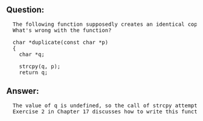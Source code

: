 ## Question:
<pre>
  The following function supposedly creates an identical copy of a string.
  What's wrong with the function?

  char *duplicate(const char *p)
  {
    char *q;

    strcpy(q, p);
    return q;
</pre>

## Answer:
<pre>
  The value of q is undefined, so the call of strcpy attempts to copy the string pointed to by p into some unknown area of memory. 
  Exercise 2 in Chapter 17 discusses how to write this function correctly.
</pre>

